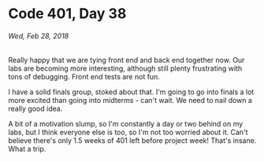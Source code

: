 # Code 401, Day 38
###### Wed, Feb 28, 2018

Really happy that we are tying front end and back end together now. Our labs are becoming more interesting, although still plenty frustrating with tons of debugging. Front end tests are not fun.

I have a solid finals group, stoked about that. I'm going to go into finals a lot more excited than going into midterms - can't wait. We need to nail down a really good idea.

A bit of a motivation slump, so I'm constantly a day or two behind on my labs, but I think everyone else is too, so I'm not too worried about it. Can't believe there's only 1.5 weeks of 401 left before project week! That's insane. What a trip.